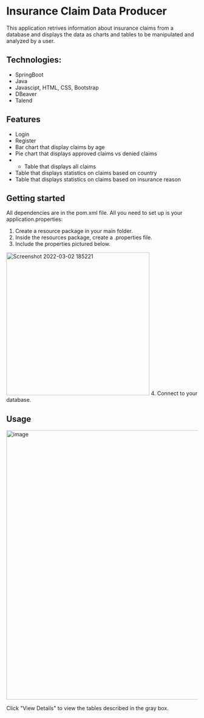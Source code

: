 # Insurance Claim Data Producer
This application retrives information about insurance claims from a database and displays the data as charts and tables to be manipulated and analyzed by a user. 

## Technologies:
* SpringBoot
* Java 
* Javascipt, HTML, CSS, Bootstrap
* DBeaver
* Talend

## Features
* Login 
* Register
* Bar chart that display claims by age
* Pie chart that displays approved claims vs denied claims
* * Table that displays all claims
* Table that displays statistics on claims based on country
* Table that displays statistics on claims based on insurance reason

## Getting started
All dependencies are in the pom.xml file. All you need to set up is your application.properties:
1. Create a resource package in your main folder.  
2. Inside the resources package, create a .properties file.
3. Include the properties pictured below.
<img width="377" alt="Screenshot 2022-03-02 185221" src="https://user-images.githubusercontent.com/87464470/156475232-2c0842f2-72a7-4657-9cb0-eeb9d4420706.png">
4. Connect to your database.

## Usage
<img width="710" alt="image" src="https://user-images.githubusercontent.com/87464470/156475783-d26b2ce0-4395-4ca8-bae6-5a4f5830a50c.png">

Click "View Details" to view the tables described in the gray box.

